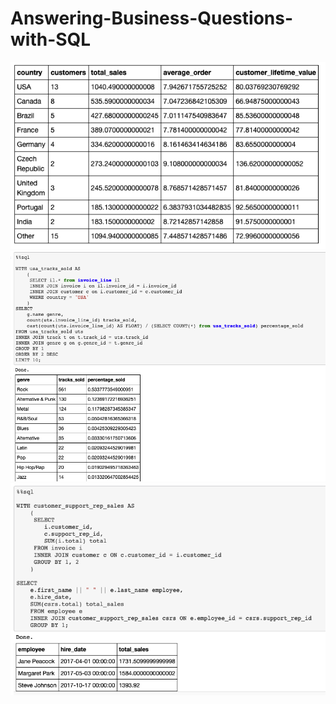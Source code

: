 # Answering-Business-Questions-with-SQL

<img src="https://raw.githubusercontent.com/sunnyyan97/Answering-Business-Questions-with-SQL/main/Screen%20Shot%202021-02-19%20at%202.59.04%20AM.png">
<img src="https://raw.githubusercontent.com/sunnyyan97/Answering-Business-Questions-with-SQL/main/Screen%20Shot%202021-02-19%20at%203.34.55%20AM.png">
<img src="https://raw.githubusercontent.com/sunnyyan97/Answering-Business-Questions-with-SQL/main/Screen%20Shot%202021-02-19%20at%203.34.48%20AM.png">
